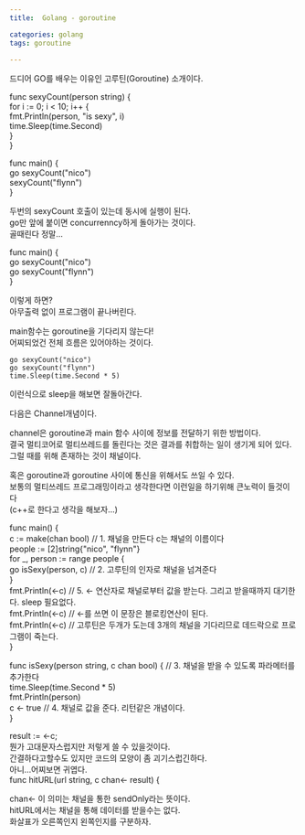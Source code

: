 ```yaml
---
title:  Golang - goroutine

categories: golang 
tags: goroutine
 
---
```


  
  
   
드디어 GO를 배우는 이유인 고루틴(Goroutine) 소개이다.  
  
func sexyCount(person string) {  
	for i := 0; i < 10; i++ {  
		fmt.Println(person, "is sexy", i)  
		time.Sleep(time.Second)  
	}  
}  
  
func main() {  
	go sexyCount("nico")  
	sexyCount("flynn")  
}  
  
두번의 sexyCount 호출이 있는데 동시에 실행이 된다.  
go만 앞에 붙이면 concurrenncy하게 돌아가는 것이다.  
골때린다 정말…  
  
func main() {  
	go sexyCount("nico")  
	go sexyCount("flynn")  
}  
  
이렇게 하면?  
아무출력 없이 프로그램이 끝나버린다.  
  
main함수는 goroutine을 기다리지 않는다!  
어찌되었건 전체 흐름은 있어야하는 것이다.  
  
	go sexyCount("nico")  
	go sexyCount("flynn")  
	time.Sleep(time.Second * 5)  
  
이런식으로 sleep을 해보면 잘돌아간다.  
  
  
다음은 Channel개념이다.  
  
channel은 goroutine과 main 함수 사이에 정보를 전달하기 위한 방법이다.  
결국 멀티코어로 멀티쓰레드를 돌린다는 것은 결과를 취합하는 일이 생기게 되어 있다.  
그럴 때를 위해 존재하는 것이 채널이다.  
  
혹은 goroutine과 goroutine 사이에 통신을 위해서도 쓰일 수 있다.  
보통의 멀티쓰레드 프로그래밍이라고 생각한다면 이런일을 하기위해 큰노력이 들것이다  
(c++로 한다고 생각을 해보자…)  
  
func main() {  
	c := make(chan bool)         // 1. 채널을 만든다 c는 채널의 이름이다  
	people := [2]string{"nico", "flynn"}  
	for _, person := range people {  
		go isSexy(person, c)    // 2. 고루틴의 인자로 채널을 넘겨준다  
	}  
	fmt.Println(<-c)    // 5. <- 연산자로 채널로부터 값을 받는다. 그리고 받을때까지 대기한다. sleep 필요없다.  
	fmt.Println(<-c)    // <-를 쓰면 이 문장은 블로킹연산이 된다.  
	fmt.Println(<-c)    // 고루틴은 두개가 도는데 3개의 채널을 기다리므로 데드락으로 프로그램이 죽는다.  
}  
  
func isSexy(person string, c chan bool) {    // 3. 채널을 받을 수 있도록 파라메터를 추가한다  
	time.Sleep(time.Second * 5)  
	fmt.Println(person)  
	c <- true      // 4. 채널로 값을 준다. 리턴같은 개념이다.  
}  
  
result := <-c;  
뭔가 고대문자스럽지만 저렇게 쓸 수 있을것이다.  
간결하다고할수도 있지만 코드의 모양이 좀 괴기스럽긴하다.  
아니…어찌보면 귀엽다.  
func hitURL(url string, c chan<- result) {  
  
chan<- 이 의미는 채널을 통한 sendOnly라는 뜻이다.  
hitURL에서는 채널을 통해 데이터를 받을수는 없다.  
화살표가 오른쪽인지 왼쪽인지를 구분하자.  
   
  
  
